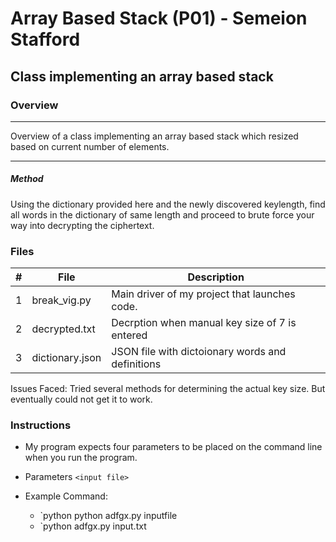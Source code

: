 #  Array Based Stack (P01) - Semeion Stafford
##  Class implementing an array based stack
### Overview
----------------------------------------------------------------------

Overview of a class implementing an array based stack which resized based on current number of elements.

----------------------------------------------------------------------

##### Method
Using the dictionary provided here and the newly discovered keylength, find all words in the dictionary of same length and proceed to brute force your way into decrypting the ciphertext.

### Files

|   #   | File            | Description                                        |
| :---: | --------------- | -------------------------------------------------- |
|   1   | break_vig.py         | Main driver of my project that launches code.      |
|   2   | decrypted.txt         | Decrption when manual key size of 7 is entered      |
|   3   | dictionary.json         | JSON file with dictoionary words and definitions      |


Issues Faced:
Tried several methods for determining the actual key size. But eventually could not get it to work.

### Instructions
- My program expects four parameters to be placed on the command line when you run the program.
- Parameters `<input file>`

- Example Command:
    - `python python adfgx.py inputfile
    - `python adfgx.py input.txt
